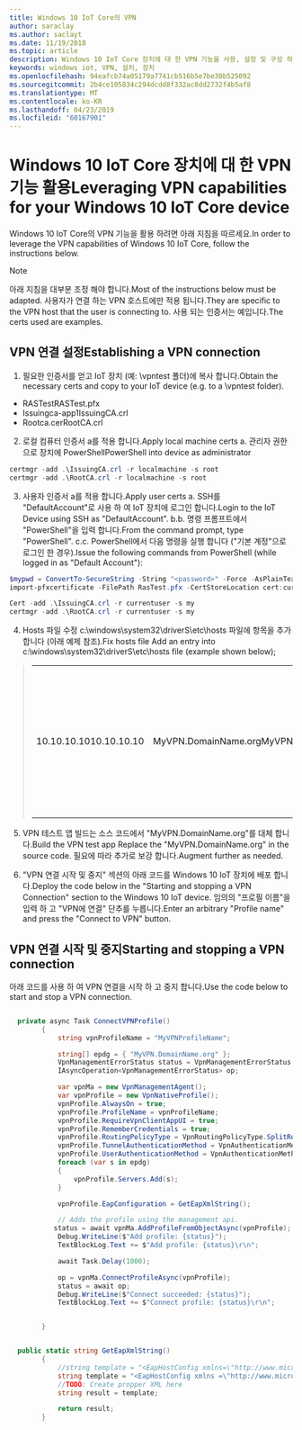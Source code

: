 ```yaml
---
title: Windows 10 IoT Core의 VPN
author: saraclay
ms.author: saclayt
ms.date: 11/19/2018
ms.topic: article
description: Windows 10 IoT Core 장치에 대 한 VPN 기능을 사용, 설정 및 구성 하는 방법을 알아봅니다.
keywords: windows iot, VPN, 설치, 장치
ms.openlocfilehash: 94eafcb74a05179a7741cb516b5e7be30b525092
ms.sourcegitcommit: 2b4ce105834c294dcdd8f332ac8dd2732f4b5af8
ms.translationtype: MT
ms.contentlocale: ko-KR
ms.lasthandoff: 04/23/2019
ms.locfileid: "60167901"
---
```

# <a name="leveraging-vpn-capabilities-for-your-windows-10-iot-core-device"></a><span data-ttu-id="d0c88-104">Windows 10 IoT Core 장치에 대 한 VPN 기능 활용</span><span class="sxs-lookup"><span data-stu-id="d0c88-104">Leveraging VPN capabilities for your Windows 10 IoT Core device</span></span>

<span data-ttu-id="d0c88-105">Windows 10 IoT Core의 VPN 기능을 활용 하려면 아래 지침을 따르세요.</span><span class="sxs-lookup"><span data-stu-id="d0c88-105">In order to leverage the VPN capabilities of Windows 10 IoT Core, follow the instructions below.</span></span>

> [!NOTE]
> <span data-ttu-id="d0c88-106">아래 지침을 대부분 조정 해야 합니다.</span><span class="sxs-lookup"><span data-stu-id="d0c88-106">Most of the instructions below must be adapted.</span></span> <span data-ttu-id="d0c88-107">사용자가 연결 하는 VPN 호스트에만 적용 됩니다.</span><span class="sxs-lookup"><span data-stu-id="d0c88-107">They are specific to the VPN host that the user is connecting to.</span></span> <span data-ttu-id="d0c88-108">사용 되는 인증서는 예입니다.</span><span class="sxs-lookup"><span data-stu-id="d0c88-108">The certs used are examples.</span></span>

## <a name="establishing-a-vpn-connection"></a><span data-ttu-id="d0c88-109">VPN 연결 설정</span><span class="sxs-lookup"><span data-stu-id="d0c88-109">Establishing a VPN connection</span></span> 

1. <span data-ttu-id="d0c88-110">필요한 인증서를 얻고 IoT 장치 (예: \vpntest 폴더)에 복사 합니다.</span><span class="sxs-lookup"><span data-stu-id="d0c88-110">Obtain the necessary certs and copy to your IoT device (e.g. to a \vpntest folder).</span></span>

* <span data-ttu-id="d0c88-111">RASTest</span><span class="sxs-lookup"><span data-stu-id="d0c88-111">RASTest.pfx</span></span>
* <span data-ttu-id="d0c88-112">Issuingca-app1</span><span class="sxs-lookup"><span data-stu-id="d0c88-112">IssuingCA.crl</span></span>
* <span data-ttu-id="d0c88-113">Rootca.cer</span><span class="sxs-lookup"><span data-stu-id="d0c88-113">RootCA.crl</span></span>

2. <span data-ttu-id="d0c88-114">로컬 컴퓨터 인증서 a를 적용 합니다.</span><span class="sxs-lookup"><span data-stu-id="d0c88-114">Apply local machine certs a.</span></span> <span data-ttu-id="d0c88-115">관리자 권한으로 장치에 PowerShell</span><span class="sxs-lookup"><span data-stu-id="d0c88-115">PowerShell into device as administrator</span></span>

```powershell
certmgr -add .\IssuingCA.crl -r localmachine -s root
certmgr -add .\RootCA.crl -r localmachine -s root
```

3. <span data-ttu-id="d0c88-116">사용자 인증서 a를 적용 합니다.</span><span class="sxs-lookup"><span data-stu-id="d0c88-116">Apply user certs a.</span></span> <span data-ttu-id="d0c88-117">SSH를 "DefaultAccount"로 사용 하 여 IoT 장치에 로그인 합니다.</span><span class="sxs-lookup"><span data-stu-id="d0c88-117">Login to the IoT Device using SSH as "DefaultAccount".</span></span>
<span data-ttu-id="d0c88-118">b.</span><span class="sxs-lookup"><span data-stu-id="d0c88-118">b.</span></span> <span data-ttu-id="d0c88-119">명령 프롬프트에서 "PowerShell"을 입력 합니다.</span><span class="sxs-lookup"><span data-stu-id="d0c88-119">From the command prompt, type "PowerShell".</span></span>
<span data-ttu-id="d0c88-120">c.</span><span class="sxs-lookup"><span data-stu-id="d0c88-120">c.</span></span> <span data-ttu-id="d0c88-121">PowerShell에서 다음 명령을 실행 합니다 ("기본 계정"으로 로그인 한 경우).</span><span class="sxs-lookup"><span data-stu-id="d0c88-121">Issue the following commands from PowerShell (while logged in as "Default Account"):</span></span>

```powershell
$mypwd = ConvertTo-SecureString -String "<password>" -Force -AsPlainText
import-pfxcertificate -FilePath RasTest.pfx -CertStoreLocation cert:currentUser\my -Password $mypwd

Cert -add .\IssuingCA.crl -r currentuser -s my
certmgr -add .\RootCA.crl -r currentuser -s my
```

4. <span data-ttu-id="d0c88-122">Hosts 파일 수정 c:\windows\system32\driverS\etc\hosts 파일에 항목을 추가 합니다 (아래 예제 참조).</span><span class="sxs-lookup"><span data-stu-id="d0c88-122">Fix hosts file Add an entry into c:\windows\system32\driverS\etc\hosts file (example shown below);</span></span>

> |    |    |    |
> |----|----| ---|
> | <span data-ttu-id="d0c88-123">10.10.10.10</span><span class="sxs-lookup"><span data-stu-id="d0c88-123">10.10.10.10</span></span> | <span data-ttu-id="d0c88-124">MyVPN.DomainName.org</span><span class="sxs-lookup"><span data-stu-id="d0c88-124">MyVPN.DomainName.org</span></span> | <span data-ttu-id="d0c88-125">필요한 경우 IP 주소 및 도메인 이름으로 대체 합니다.</span><span class="sxs-lookup"><span data-stu-id="d0c88-125">Replace with IP address and domain name as needed</span></span> |

5. <span data-ttu-id="d0c88-126">VPN 테스트 앱 빌드는 소스 코드에서 "MyVPN.DomainName.org"를 대체 합니다.</span><span class="sxs-lookup"><span data-stu-id="d0c88-126">Build the VPN test app Replace the "MyVPN.DomainName.org" in the source code.</span></span> <span data-ttu-id="d0c88-127">필요에 따라 추가로 보강 합니다.</span><span class="sxs-lookup"><span data-stu-id="d0c88-127">Augment further as needed.</span></span>

6. <span data-ttu-id="d0c88-128">"VPN 연결 시작 및 중지" 섹션의 아래 코드를 Windows 10 IoT 장치에 배포 합니다.</span><span class="sxs-lookup"><span data-stu-id="d0c88-128">Deploy the code below in the "Starting and stopping a VPN Connection" section to the Windows 10 IoT device.</span></span>
<span data-ttu-id="d0c88-129">임의의 "프로필 이름"을 입력 하 고 "VPN에 연결" 단추를 누릅니다.</span><span class="sxs-lookup"><span data-stu-id="d0c88-129">Enter an arbitrary "Profile name" and press the "Connect to VPN" button.</span></span> 


## <a name="starting-and-stopping-a-vpn-connection"></a><span data-ttu-id="d0c88-130">VPN 연결 시작 및 중지</span><span class="sxs-lookup"><span data-stu-id="d0c88-130">Starting and stopping a VPN connection</span></span>

<span data-ttu-id="d0c88-131">아래 코드를 사용 하 여 VPN 연결을 시작 하 고 중지 합니다.</span><span class="sxs-lookup"><span data-stu-id="d0c88-131">Use the code below to start and stop a VPN connection.</span></span>

```csharp

  private async Task ConnectVPNProfile()
        {
            string vpnProfileName = "MyVPNProfileName";

            string[] epdg = { "MyVPN.DomainName.org" };
            VpnManagementErrorStatus status = VpnManagementErrorStatus.Ok;
            IAsyncOperation<VpnManagementErrorStatus> op;

            var vpnMa = new VpnManagementAgent();
            var vpnProfile = new VpnNativeProfile();
            vpnProfile.AlwaysOn = true;
            vpnProfile.ProfileName = vpnProfileName;
            vpnProfile.RequireVpnClientAppUI = true;
            vpnProfile.RememberCredentials = true;
            vpnProfile.RoutingPolicyType = VpnRoutingPolicyType.SplitRouting;
            vpnProfile.TunnelAuthenticationMethod = VpnAuthenticationMethod.Eap;
            vpnProfile.UserAuthenticationMethod = VpnAuthenticationMethod.Eap;
            foreach (var s in epdg)
            {
                vpnProfile.Servers.Add(s);
            }

            vpnProfile.EapConfiguration = GetEapXmlString();

            // Adds the profile using the management api.
           status = await vpnMa.AddProfileFromObjectAsync(vpnProfile);
            Debug.WriteLine($"Add profile: {status}");
            TextBlockLog.Text += $"Add profile: {status}\r\n";

            await Task.Delay(1000);

            op = vpnMa.ConnectProfileAsync(vpnProfile);
            status = await op;
            Debug.WriteLine($"Connect succeeded: {status}");
            TextBlockLog.Text += $"Connect profile: {status}\r\n";


        }


  public static string GetEapXmlString()
        {
            //string template = "<EapHostConfig xmlns=\"http://www.microsoft.com/provisioning/EapHostConfig\"><EapMethod><Type xmlns=\"http://www.microsoft.com/provisioning/EapCommon\">25</Type><VendorId xmlns=\"http://www.microsoft.com/provisioning/EapCommon\">0</VendorId><VendorType xmlns=\"http://www.microsoft.com/provisioning/EapCommon\">0</VendorType><AuthorId xmlns=\"http://www.microsoft.com/provisioning/EapCommon\">0</AuthorId></EapMethod><Config xmlns=\"http://www.microsoft.com/provisioning/EapHostConfig\"><Eap xmlns=\"http://www.microsoft.com/provisioning/BaseEapConnectionPropertiesV1\"><Type>25</Type><EapType xmlns=\"http://www.microsoft.com/provisioning/MsPeapConnectionPropertiesV1\"><ServerValidation><DisableUserPromptForServerValidation>true</DisableUserPromptForServerValidation><ServerNames></ServerNames><TrustedRootCA>d2 d3 8e ba 60 ca a1 c1 20 55 a2 e1 c8 3b 15 ad 45 01 10 c2 </TrustedRootCA><TrustedRootCA>d1 76 97 cc 20 6e d2 6e 1a 51 f5 bb 96 e9 35 6d 6d 61 0b 74 </TrustedRootCA></ServerValidation><FastReconnect>true</FastReconnect><InnerEapOptional>false</InnerEapOptional><Eap xmlns=\"http://www.microsoft.com/provisioning/BaseEapConnectionPropertiesV1\"><Type>13</Type><EapType xmlns=\"http://www.microsoft.com/provisioning/EapTlsConnectionPropertiesV1\"><CredentialsSource><CertificateStore><SimpleCertSelection>true</SimpleCertSelection></CertificateStore></CredentialsSource><ServerValidation><DisableUserPromptForServerValidation>true</DisableUserPromptForServerValidation><ServerNames></ServerNames><TrustedRootCA>d2 d3 8e ba 60 ca a1 c1 20 55 a2 e1 c8 3b 15 ad 45 01 10 c2 </TrustedRootCA><TrustedRootCA>d1 76 97 cc 20 6e d2 6e 1a 51 f5 bb 96 e9 35 6d 6d 61 0b 74 </TrustedRootCA></ServerValidation><DifferentUsername>false</DifferentUsername><PerformServerValidation xmlns=\"http://www.microsoft.com/provisioning/EapTlsConnectionPropertiesV2\">true</PerformServerValidation><AcceptServerName xmlns=\"http://www.microsoft.com/provisioning/EapTlsConnectionPropertiesV2\">false</AcceptServerName><TLSExtensions xmlns=\"http://www.microsoft.com/provisioning/EapTlsConnectionPropertiesV2\"><FilteringInfo xmlns=\"http://www.microsoft.com/provisioning/EapTlsConnectionPropertiesV3\"><EKUMapping><EKUMap><EKUName>AAD Conditional Access</EKUName><EKUOID>1.3.6.1.4.1.311.87</EKUOID></EKUMap></EKUMapping><ClientAuthEKUList Enabled=\"true\"><EKUMapInList><EKUName>AAD Conditional Access</EKUName></EKUMapInList></ClientAuthEKUList></FilteringInfo></TLSExtensions></EapType></Eap><EnableQuarantineChecks>false</EnableQuarantineChecks><RequireCryptoBinding>true</RequireCryptoBinding><PeapExtensions><PerformServerValidation xmlns=\"http://www.microsoft.com/provisioning/MsPeapConnectionPropertiesV2\">true</PerformServerValidation><AcceptServerName xmlns=\"http://www.microsoft.com/provisioning/MsPeapConnectionPropertiesV2\">false</AcceptServerName></PeapExtensions></EapType></Eap></Config></EapHostConfig>";
            string template = "<EapHostConfig xmlns =\"http://www.microsoft.com/provisioning/EapHostConfig\"><EapMethod><Type xmlns=\"http://www.microsoft.com/provisioning/EapCommon\">13</Type><VendorId xmlns=\"http://www.microsoft.com/provisioning/EapCommon\">0</VendorId><VendorType xmlns=\"http://www.microsoft.com/provisioning/EapCommon\">0</VendorType><AuthorId xmlns=\"http://www.microsoft.com/provisioning/EapCommon\">0</AuthorId></EapMethod><Config xmlns=\"http://www.microsoft.com/provisioning/EapHostConfig\"><Eap xmlns=\"http://www.microsoft.com/provisioning/BaseEapConnectionPropertiesV1\"><Type>13</Type><EapType xmlns=\"http://www.microsoft.com/provisioning/EapTlsConnectionPropertiesV1\"><CredentialsSource><CertificateStore><SimpleCertSelection>true</SimpleCertSelection></CertificateStore></CredentialsSource><ServerValidation><DisableUserPromptForServerValidation>false</DisableUserPromptForServerValidation><ServerNames></ServerNames><TrustedRootCA>b6 ea bf ba 48 be 09 c9 50 4f c6 ea 9b f5 74 dc a9 01 56 62 </TrustedRootCA></ServerValidation><DifferentUsername>false</DifferentUsername><PerformServerValidation xmlns=\"http://www.microsoft.com/provisioning/EapTlsConnectionPropertiesV2\">false</PerformServerValidation><AcceptServerName xmlns=\"http://www.microsoft.com/provisioning/EapTlsConnectionPropertiesV2\">false</AcceptServerName><TLSExtensions xmlns=\"http://www.microsoft.com/provisioning/EapTlsConnectionPropertiesV2\"><FilteringInfo xmlns=\"http://www.microsoft.com/provisioning/EapTlsConnectionPropertiesV3\"><CAHashList Enabled=\"true\"><IssuerHash>b6 ea bf ba 48 be 09 c9 50 4f c6 ea 9b f5 74 dc a9 01 56 62 </IssuerHash></CAHashList></FilteringInfo></TLSExtensions></EapType></Eap></Config></EapHostConfig>";
            //TODO: Create propper XML here
            string result = template;

            return result;
        }
```








